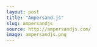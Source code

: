 ```yaml
---
layout: post
title: "Ampersand.js"
slug: ampersandjs
source: http://ampersandjs.com/
image: ampersandjs.png
---
```


